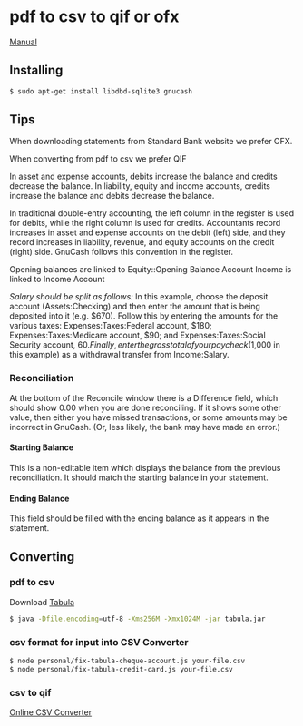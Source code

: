 # pdf to csv to qif or ofx

[Manual](http://www.gnucash.org/docs/v2.6/C/gnucash-guide/index.html)

## Installing
```bash
$ sudo apt-get install libdbd-sqlite3 gnucash
```

## Tips
When downloading statements from Standard Bank website we prefer OFX.

When converting from pdf to csv we prefer QIF

In asset and expense accounts, debits increase the balance and credits decrease the balance. In liability, equity and income accounts, credits increase the balance and debits decrease the balance.

In traditional double-entry accounting, the left column in the register is used for debits, while the right column is used for credits. Accountants record increases in asset and expense accounts on the debit (left) side, and they record increases in liability, revenue, and equity accounts on the credit (right) side. GnuCash follows this convention in the register.

Opening balances are linked to Equity::Opening Balance Account
Income is linked to Income Account

*Salary should be split as follows:*
In this example, choose the deposit account (Assets:Checking) and then enter the amount that is being deposited into it (e.g. $670). Follow this by entering the amounts for the various taxes: Expenses:Taxes:Federal account, $180; Expenses:Taxes:Medicare account, $90; and Expenses:Taxes:Social Security account, $60. Finally, enter the gross total of your paycheck ($1,000 in this example) as a withdrawal transfer from Income:Salary.

### Reconciliation
At the bottom of the Reconcile window there is a Difference field, which should show 0.00 when you are done reconciling. If it shows some other value, then either you have missed transactions, or some amounts may be incorrect in GnuCash. (Or, less likely, the bank may have made an error.)

#### Starting Balance
This is a non-editable item which displays the balance from the previous reconciliation. It should match the starting balance in your statement.

#### Ending Balance
This field should be filled with the ending balance as it appears in the statement.

## Converting
### pdf to csv
Download [Tabula](http://tabula.technology/)
```bash
$ java -Dfile.encoding=utf-8 -Xms256M -Xmx1024M -jar tabula.jar
```

### csv format for input into CSV Converter
```bash
$ node personal/fix-tabula-cheque-account.js your-file.csv
$ node personal/fix-tabula-credit-card.js your-file.csv
```

### csv to qif
[Online CSV Converter](http://www.csvconverter.biz/)


